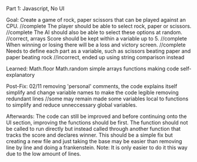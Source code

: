Part 1: Javascript, No UI

Goal:
    Create a game of rock, paper scissors that can be played against an CPU. //complete
    The player should be able to select rock, paper or scissors. //complete
    The AI should also be able to select these options at random. //correct, arrays
    Score should be kept within a variable up to 5. //complete
    When winning or losing there will be a loss and victory screen. //complete
    Needs to define each part as a variable, such as scissors beating paper and paper beating rock //incorrect, ended up using string comparison instead

Learned:
    Math.floor
    Math.random
    simple arrays
    functions
    making code self-explanatory

    
Post-Fix: 02/11
    removing 'personal' comments, the code explains itself
    simplify and change variable names to make the code legible
    removing redundant lines //some may remain
    made some variables local to functions to simplify and reduce unneccessary global variables.

Afterwards:
    The code can still be improved and before continuing onto the UI section, improving the functions should be first.
    The function should not be called to run directly but instead called through another function that tracks the score and declares winner.
    This should be a simple fix but creating a new file and just taking the base may be easier than removing line by line and doing a frankenstein.
    Note: It is only easier to do it this way due to the low amount of lines.  